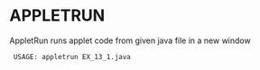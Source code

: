 # APPLETRUN
[](https://img.shields.io/pypi/v/appletrun?style=for-the-badge)

AppletRun runs applet code from given java file in a new window

```
 USAGE: appletrun EX_13_1.java
```

